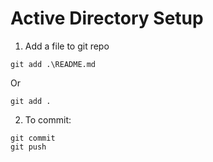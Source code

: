 # Active Directory Setup


1. Add a file to git repo
```shell
git add .\README.md
```
Or
```shell
git add .
```

2. To commit:
```shell
git commit
git push
```
